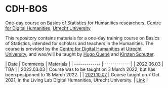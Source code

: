 # CDH-BOS
One-day course on Basics of Statistics for Humanities researchers, [Centre for Digital Humanities](https://github.com/CentreForDigitalHumanities/), [Utrecht University](https://github.com/enterprises/university-utrecht)

This repository contains materials for a one-day training course on Basics of Statistics, intended for scholars and teachers in the Humanities. The course is provided by the [Centre for Digital Humanities](https://github.com/CentreForDigitalHumanities/) at [Utrecht University](https://github.com/enterprises/university-utrecht), and was/will be taught by [Hugo Quené](https://github.com/hugoquene) and [Kirsten Schutter](https://github.com/iamkirsten).

| Date | Comments | Materials |
| ------------- |:-------------| 
| 2022.06.03 | TBA |
| 2022.03.03 | Course was to be taught on 3 March 2022, but has been postponed to 18 March 2022. |
| [2021.10.07](https://cdh.uu.nl/events/basics-of-statistics-hands-on-training-day-for-humanities-teachers-researchers-march-18/) | Course taught on 7 Oct 2021, in the Living Lab Digital Humanities, Utrecht University. | [Link](https://github.com/hugoquene/CDH-BOS/tree/main/20211007) |

